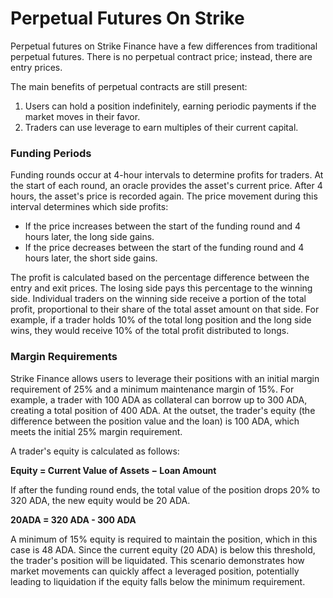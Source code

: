 # Perpetual Futures  On Strike

Perpetual futures on Strike Finance have a few differences from traditional perpetual futures. There is no perpetual contract price; instead, there are entry prices.

The main benefits of perpetual contracts are still present:

1. Users can hold a position indefinitely, earning periodic payments if the market moves in their favor.
2. Traders can use leverage to earn multiples of their current capital.

### Funding Periods

Funding rounds occur at 4-hour intervals to determine profits for traders. At the start of each round, an oracle provides the asset's current price. After 4 hours, the asset's price is recorded again. The price movement during this interval determines which side profits:

* If the price increases between the start of the funding round and 4 hours later, the long side gains.
* If the price decreases between the start of the funding round and 4 hours later, the short side gains.

The profit is calculated based on the percentage difference between the entry and exit prices. The losing side pays this percentage to the winning side. Individual traders on the winning side receive a portion of the total profit, proportional to their share of the total asset amount on that side. For example, if a trader holds 10% of the total long position and the long side wins, they would receive 10% of the total profit distributed to longs.

### Margin Requirements

Strike Finance allows users to leverage their positions with an initial margin requirement of 25% and a minimum maintenance margin of 15%. For example, a trader with 100 ADA as collateral can borrow up to 300 ADA, creating a total position of 400 ADA. At the outset, the trader's equity (the difference between the position value and the loan) is 100 ADA, which meets the initial 25% margin requirement.

A trader's equity is calculated as follows:&#x20;

**Equity = Current Value of Assets − Loan Amount**

If after the funding round ends, the total value of the position drops 20% to 320 ADA, the new equity would be 20 ADA.

**20ADA = 320 ADA - 300 ADA**&#x20;

A minimum of 15% equity is required to maintain the position, which in this case is 48 ADA. Since the current equity (20 ADA) is below this threshold, the trader's position will be liquidated. This scenario demonstrates how market movements can quickly affect a leveraged position, potentially leading to liquidation if the equity falls below the minimum requirement.

